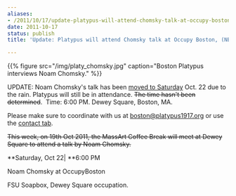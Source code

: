 ```yaml
---
aliases:
- /2011/10/17/update-platypus-will-attend-chomsky-talk-at-occupy-boston-new-date
date: 2011-10-17
status: publish
title: 'Update: Platypus will attend Chomsky talk at Occupy Boston, (NEW DATE)'

---
```


{{% figure src="/img/platy_chomsky.jpg" caption="Boston Platypus interviews Noam Chomsky." %}}

UPDATE: Noam Chomsky's talk has been [moved to Saturday](http://occupyboston.com/2011/10/18/noam-chomsky-at-occupy-boston-tomorrow/) Oct. 22 due to the rain. Platypus will still be in attendance. ~~The time hasn't been determined~~.  Time: 6:00 PM. Dewey Square, Boston, MA.


Please make sure to coordinate with us at boston@platypus1917.org or use the [contact tab](http://boston.platypus1917.org/get-involved/).


~~This week, on 19th Oct 2011, the MassArt Coffee Break will meet at Dewey Square to attend a talk by Noam Chomsky.~~

**Saturday, Oct 22| **6:00 PM

Noam Chomsky at OccupyBoston

FSU Soapbox, Dewey Square occupation.
